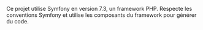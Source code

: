 Ce projet utilise Symfony en version 7.3, un framework PHP. Respecte les conventions Symfony et utilise les composants du framework pour générer du code.